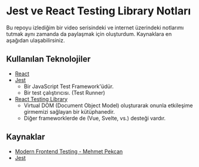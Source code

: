 # Jest ve React Testing Library Notları

Bu repoyu izlediğim bir video serisindeki ve internet üzerindeki notlarımı tutmak aynı zamanda da paylaşmak için oluşturdum. Kaynaklara en aşağıdan ulaşabilirsiniz.

## Kullanılan Teknolojiler
* <a href="https://react.dev/" target="_blank">React</a>
* <a href="https://jestjs.io/" target="_blank">Jest</a>
  *  Bir JavaScript Test Framework'üdür.
  *  Bir test çalıştırıcısı. (Test Runner)
* <a href="https://testing-library.com/docs/react-testing-library/intro/" target="_blank">React Testing Library</a>
  * Virtual DOM (Document Object Model) oluşturarak onunla etkileşime girmemizi sağlayan bir kütüphanedir.
  * Diğer frameworklerde de (Vue, Svelte, vs.) desteği vardır.



## Kaynaklar
* <a href="https://www.youtube.com/watch?v=cLH_m11oEms&list=PLf3cxVeAm43_2CINQqyUVQCJ94ycC07uz&ab_channel=MehmetPekcan" target="_blank">Modern Frontend Testing - Mehmet Pekcan</a>
* <a href="https://jestjs.io/" target="_blank">Jest</a>
